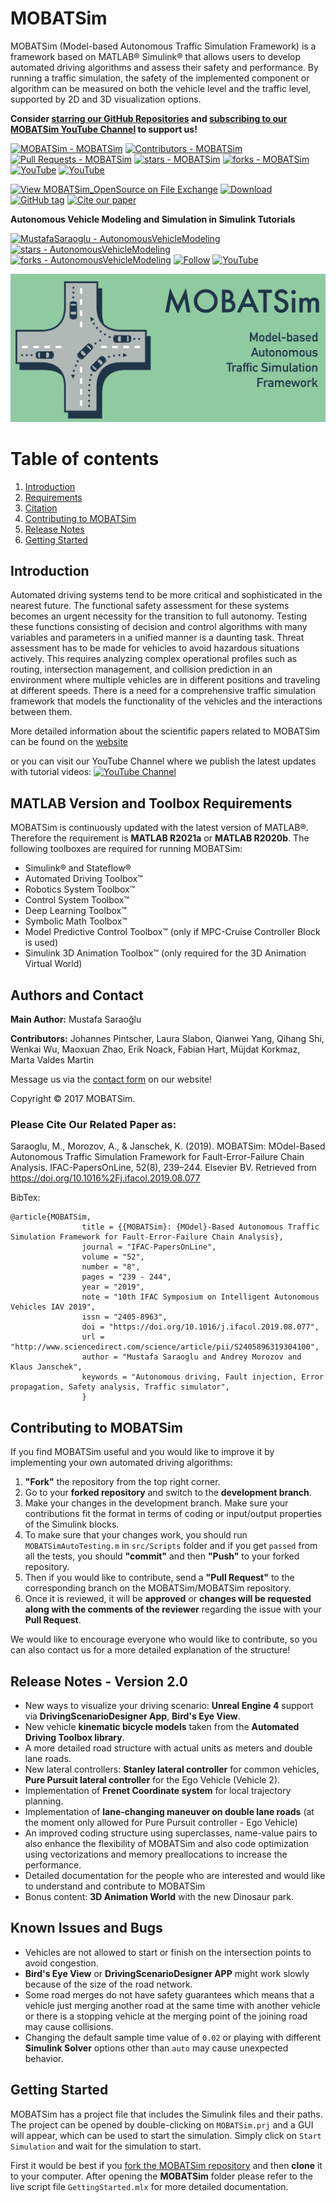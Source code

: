 # **MOBATSim**

MOBATSim (Model-based Autonomous Traffic Simulation Framework) is a framework based on MATLAB® Simulink® that allows users to develop automated driving algorithms and assess their safety and performance. By running a traffic simulation, the safety of the implemented component or algorithm can be measured on both the vehicle level and the traffic level, supported by 2D and 3D visualization options.

**Consider [starring our GitHub Repositories](https://github.com/MOBATSim/MOBATSim/stargazers) and [subscribing to our MOBATSim YouTube Channel](https://www.youtube.com/c/MOBATSim) to support us!**

[![MOBATSim - MOBATSim](https://img.shields.io/static/v1?label=MOBATSim&message=MOBATSim&color=96D1AA&logo=github)](https://github.com/MOBATSim/MOBATSim)
[![Contributors - MOBATSim](https://img.shields.io/github/contributors/MOBATSim/MOBATSim)](https://github.com/MOBATSim/MOBATSim)
[![Pull Requests - MOBATSim](https://img.shields.io/github/issues-pr-closed/MOBATSim/MOBATSim?color=g&logoColor=0)](https://github.com/MOBATSim/MOBATSim/pulls)
[![stars - MOBATSim](https://img.shields.io/github/stars/MOBATSim/MOBATSim?style=social)](https://github.com/MOBATSim/MOBATSim/stargazers)
[![forks - MOBATSim](https://img.shields.io/github/forks/MOBATSim/MOBATSim?style=social)](https://github.com/MOBATSim/MOBATSim/fork)
[![YouTube](https://img.shields.io/youtube/channel/views/UCVP9SDdAH_TcXCfGsGFQ09Q?style=social)](https://www.youtube.com/c/MOBATSim)
[![YouTube](https://img.shields.io/youtube/channel/subscribers/UCVP9SDdAH_TcXCfGsGFQ09Q?style=social)](https://www.youtube.com/c/MOBATSim)

[![View MOBATSim_OpenSource on File Exchange](https://www.mathworks.com/matlabcentral/images/matlab-file-exchange.svg)](https://www.mathworks.com/matlabcentral/fileexchange/78444-mobatsim_opensource)
[![Download](https://img.shields.io/badge/MATLAB-R2020b-orange)](https://github.com/MOBATSim/MOBATSim/releases/tag/v1.0.2)
[![GitHub tag](https://img.shields.io/github/tag/MOBATSim/MOBATSim?include_prereleases=&sort=semver&color=96D1AA)](https://github.com/MOBATSim/MOBATSim/releases/)
[![Cite our paper](https://img.shields.io/badge/Cite%20our%20paper-BibTex-blueviolet)](#citation)

**Autonomous Vehicle Modeling and Simulation in Simulink Tutorials**

[![MustafaSaraoglu - AutonomousVehicleModeling](https://img.shields.io/static/v1?label=MustafaSaraoglu&message=AutonomousVehicleModeling&color=orange&logo=github)](https://github.com/MustafaSaraoglu/AutonomousVehicleModeling)
[![stars - AutonomousVehicleModeling](https://img.shields.io/github/stars/MustafaSaraoglu/AutonomousVehicleModeling?style=social)](https://github.com/MustafaSaraoglu/AutonomousVehicleModeling/stargazers)
[![forks - AutonomousVehicleModeling](https://img.shields.io/github/forks/MustafaSaraoglu/AutonomousVehicleModeling?style=social)](https://github.com/MustafaSaraoglu/AutonomousVehicleModeling/fork)
[![Follow](https://img.shields.io/github/followers/MustafaSaraoglu?style=social)](https://github.com/MustafaSaraoglu)
[![YouTube](https://img.shields.io/youtube/likes/MS66nlDOmRY?style=social&withDislikes)](https://www.youtube.com/watch?v=MS66nlDOmRY&list=PLNNL3443z4lHTmBFrrur6aYhJnwvITqWM)


<img src="img/logo_big.jpg" alt="Combined Image" />

# Table of contents
1. [Introduction](#introduction)
2. [Requirements](#requirements)
3. [Citation](#citation)
4. [Contributing to MOBATSim](#contribution)
5. [Release Notes](#releasenotes)
6. [Getting Started](#gettingstarted)

<a name="introduction"></a>
## Introduction

Automated driving systems tend to be more critical and sophisticated in the nearest future. The functional safety assessment for these systems becomes an urgent necessity for the transition to full autonomy. Testing these functions consisting of decision and control algorithms with many variables and parameters in a unified manner is a daunting task. Threat assessment has to be made for vehicles to avoid hazardous situations actively. This requires analyzing complex operational profiles such as routing, intersection management, and collision prediction in an environment where multiple vehicles are in different positions and traveling at different speeds. There is a need for a comprehensive traffic simulation framework that models the functionality of the vehicles and the interactions between them.

More detailed information about the scientific papers related to MOBATSim can be found on the [website](https://mobatsim.com/)

or you can visit our YouTube Channel where we publish the latest updates with tutorial videos:
[![YouTube Channel](http://img.youtube.com/vi/3Wz3D1v-lL8/0.jpg)](https://www.youtube.com/c/MOBATSim)

<a name="requirements"></a>
## **MATLAB Version and Toolbox Requirements** 


MOBATSim is continuously updated with the latest version of MATLAB®. Therefore the requirement is **MATLAB R2021a** or **MATLAB R2020b**. The following toolboxes are required for running MOBATSim:

* Simulink® and Stateflow®
* Automated Driving Toolbox™
* Robotics System Toolbox™
* Control System Toolbox™
* Deep Learning Toolbox™
* Symbolic Math Toolbox™
* Model Predictive Control Toolbox™  (only if MPC-Cruise Controller Block is used)
* Simulink 3D Animation Toolbox™ (only required for the 3D Animation Virtual World)

<a name="citation"></a>
## Authors and Contact 

**Main Author:** Mustafa Saraoğlu

**Contributors:** Johannes Pintscher, Laura Slabon, Qianwei Yang, Qihang Shi, Wenkai Wu, Maoxuan Zhao, Erik Noack, Fabian Hart, Müjdat Korkmaz, Marta Valdes Martin

Message us via the [contact form](https://mobatsim.com/contact/) on our website!

Copyright © 2017 MOBATSim.

### Please Cite Our Related Paper as:

Saraoglu, M., Morozov, A., & Janschek, K. (2019). MOBATSim: MOdel-Based Autonomous Traffic Simulation Framework for Fault-Error-Failure Chain Analysis. IFAC-PapersOnLine, 52(8), 239–244. Elsevier BV. Retrieved from https://doi.org/10.1016%2Fj.ifacol.2019.08.077

BibTex:
```
@article{MOBATSim,
                title = {{MOBATSim}: {MOdel}-Based Autonomous Traffic Simulation Framework for Fault-Error-Failure Chain Analysis},
                journal = "IFAC-PapersOnLine",
                volume = "52",
                number = "8",
                pages = "239 - 244",
                year = "2019",
                note = "10th IFAC Symposium on Intelligent Autonomous Vehicles IAV 2019",
                issn = "2405-8963",
                doi = "https://doi.org/10.1016/j.ifacol.2019.08.077",
                url = "http://www.sciencedirect.com/science/article/pii/S2405896319304100",
                author = "Mustafa Saraoglu and Andrey Morozov and Klaus Janschek",
                keywords = "Autonomous driving, Fault injection, Error propagation, Safety analysis, Traffic simulator",
                }
```
<a name="contribution"></a>
## Contributing to MOBATSim 

If you find MOBATSim useful and you would like to improve it by implementing your own automated driving algorithms:
1. **"Fork"** the repository from the top right corner.
2. Go to your **forked repository** and switch to the **development branch**.
3. Make your changes in the development branch. Make sure your contributions fit the format in terms of coding or input/output properties of the Simulink blocks.
4. To make sure that your changes work, you should run `MOBATSimAutoTesting.m` in `src/Scripts` folder and if you get `passed` from all the tests, you should **"commit"** and then **"Push"** to your forked repository.
5. Then if you would like to contribute, send a **"Pull Request"** to the corresponding branch on the MOBATSim/MOBATSim repository.
6. Once it is reviewed, it will be **approved** or **changes will be requested along with the comments of the reviewer** regarding the issue with your **Pull Request**.

We would like to encourage everyone who would like to contribute, so you can also contact us for a more detailed explanation of the structure!

<a name="releasenotes"></a>
## Release Notes - Version 2.0

* New ways to visualize your driving scenario: **Unreal Engine 4** support via **DrivingScenarioDesigner App**, **Bird's Eye View**.
* New vehicle **kinematic bicycle models** taken from the **Automated Driving Toolbox library**.
* A more detailed road structure with actual units as meters and double lane roads.
* New lateral controllers: **Stanley lateral controller** for common vehicles, **Pure Pursuit lateral controller** for the Ego Vehicle (Vehicle 2).
* Implementation of **Frenet Coordinate system** for local trajectory planning.
* Implementation of **lane-changing maneuver on double lane roads** (at the moment only allowed for Pure Pursuit controller - Ego Vehicle)
* An improved coding structure using superclasses, name-value pairs to also enhance the flexibility of MOBATSim and also code optimization using vectorizations and memory preallocations to increase the performance.
* Detailed documentation for the people who are interested and would like to understand and contribute to MOBATSim
* Bonus content: **3D Animation World** with the new Dinosaur park.

## Known Issues and Bugs

* Vehicles are not allowed to start or finish on the intersection points to avoid congestion.
* **Bird's Eye View** or **DrivingScenarioDesigner APP** might work slowly because of the size of the road network.
* Some road merges do not have safety guarantees which means that a vehicle just merging another road at the same time with another vehicle or there is a stopping vehicle at the merging point of the joining road may cause collisions.
* Changing the default sample time value of `0.02` or playing with different **Simulink Solver** options other than `auto` may cause unexpected behavior.

<a name="gettingstarted"></a>
## Getting Started

MOBATSim has a project file that includes the Simulink files and their paths. The project can be opened by double-clicking on `MOBATSim.prj` and a GUI will appear, which can be used to start the simulation. Simply click on `Start Simulation` and wait for the simulation to start.



First it would be best if you [fork the MOBATSim repository](https://github.com/MOBATSim/MOBATSim/fork) and then **clone** it to your computer. After opening the **MOBATSim** folder please refer to the live script file `GettingStarted.mlx` for more detailed documentation.
